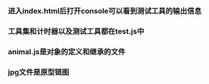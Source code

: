 ### 进入index.html后打开console可以看到测试工具的输出信息  
### 工具集和计时器以及测试工具都在test.js中 
### animal.js是对象的定义和继承的文件  
### jpg文件是原型链图   